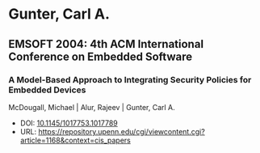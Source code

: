 # Gunter, Carl A.

## EMSOFT 2004: 4th ACM International Conference on Embedded Software

### A Model-Based Approach to Integrating Security Policies for Embedded Devices
McDougall, Michael | Alur, Rajeev | Gunter, Carl A.
* DOI: [10.1145/1017753.1017789](https://doi.org/10.1145/1017753.1017789)
* URL: <https://repository.upenn.edu/cgi/viewcontent.cgi?article=1168&context=cis_papers>


